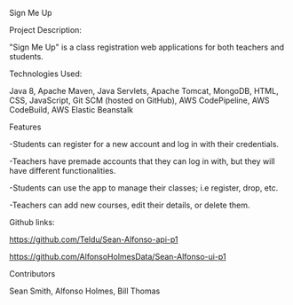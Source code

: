 Sign Me Up

Project Description:

"Sign Me Up" is a class registration web applications for both teachers and students.

Technologies Used:

Java 8, Apache Maven, Java Servlets, Apache Tomcat, MongoDB, HTML, CSS, JavaScript, Git SCM (hosted on GitHub), AWS CodePipeline, AWS CodeBuild, AWS Elastic Beanstalk
 
Features

-Students can register for a new account and log in with their credentials.

-Teachers have premade accounts that they can log in with, but they will have different functionalities.

-Students can use the app to manage their classes; i.e register, drop, etc.

-Teachers can add new courses, edit their details, or delete them.


Github links:

https://github.com/Teldu/Sean-Alfonso-api-p1

https://github.com/AlfonsoHolmesData/Sean-Alfonso-ui-p1


Contributors

Sean Smith, Alfonso Holmes, Bill Thomas
